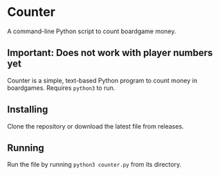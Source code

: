 # Counter
A command-line Python script to count boardgame money.

**Important: Does not work with player numbers yet**
-----------------------------------------------------------
Counter is a simple, text-based Python program to count money in boardgames. Requires `python3` to run.

## Installing
Clone the repository or download the latest file from releases.

## Running
Run the file by running `python3 counter.py` from its directory.


